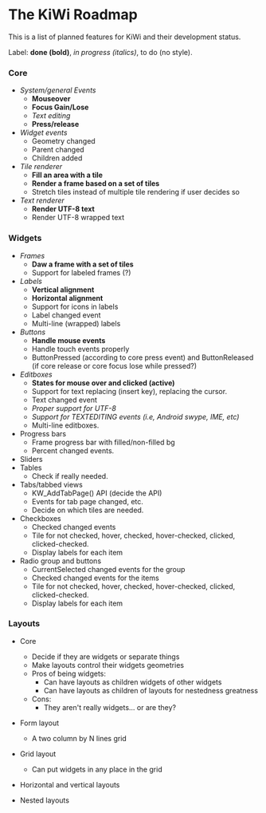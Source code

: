 # The KiWi Roadmap

This is a list of planned features for KiWi and their development status.

Label: **done (bold)**, *in progress (italics)*, to do (no style).
 
### Core
- *System/general Events*
  - **Mouseover**
  - **Focus Gain/Lose**
  - *Text editing*
  - **Press/release**
- *Widget events*
  - Geometry changed
  - Parent changed
  - Children added
- *Tile renderer*
  - **Fill an area with a tile**
  - **Render a frame based on a set of tiles**
  - Stretch tiles instead of multiple tile rendering if user decides so
- *Text renderer*
  - **Render UTF-8 text**
  - Render UTF-8 wrapped text
 

### Widgets
- *Frames*
  - **Daw a frame with a set of tiles**
  - Support for labeled frames (?)
- *Labels*
  - **Vertical alignment**
  - **Horizontal alignment**
  - Support for icons in labels
  - Label changed event
  - Multi-line (wrapped) labels
- *Buttons*
  - **Handle mouse events**
  - Handle touch events properly
  - ButtonPressed (according to core press event) and ButtonReleased (if core release or core focus lose while pressed?)
- *Editboxes*
  - **States for mouse over and clicked (active)**
  - Support for text replacing (insert key), replacing the cursor.
  - Text changed event
  - *Proper support for UTF-8*
  - *Support for TEXTEDITING events (i.e, Android swype, IME, etc)*
  - Multi-line editboxes. 
- Progress bars
  - Frame progress bar with filled/non-filled bg
  - Percent changed events.
- Sliders
- Tables
  - Check if really needed.
- Tabs/tabbed views 
  - KW_AddTabPage() API (decide the API)
  - Events for tab page changed, etc.
  - Decide on which tiles are needed.
- Checkboxes
  - Checked changed events
  - Tile for not checked, hover, checked, hover-checked, clicked, clicked-checked.
  - Display labels for each item
- Radio group and buttons
  - CurrentSelected changed events for the group
  - Checked changed events for the items
  - Tile for not checked, hover, checked, hover-checked, clicked, clicked-checked.
  - Display labels for each item
  
### Layouts

- Core
  - Decide if they are widgets or separate things
  - Make layouts control their widgets geometries
  - Pros of being widgets:
    - Can have layouts as children widgets of other widgets
    - Can have layouts as children of layouts for nestedness greatness
  - Cons:
    - They aren't really widgets... or are they?

- Form layout
  - A two column by N lines grid 
- Grid layout
  - Can put widgets in any place in the grid

- Horizontal and vertical layouts
- Nested layouts
